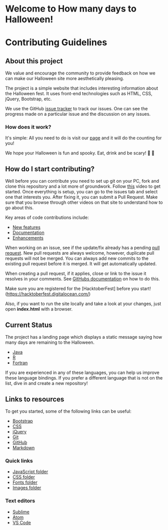 Welcome to How many days to Halloween!
===================
# Contributing Guidelines #

## About this project ##

We value and encourage the community to provide feedback on how we can make our Halloween site more aesthetically pleasing.

The project is a simple website that includes interesting information about the Halloween fest. It uses front-end technologies such as HTML, CSS, jQuery, Bootstrap, etc.

We use the GitHub [issue tracker](https://github.com/scrabill/how-many-days-until-halloween/issues?state=open) to track our issues. One can see the progress made on a particular issue and the discussion on any issues.

### How does it work?

It's simple: All you need to do is visit our [page][link] and it will do the counting for you!

[link]: http://shannoncrabill.com/how-many-days-until-halloween/

We hope your Halloween is fun and spooky. Eat, drink and be scary!   :jack_o_lantern:  :ghost:

## How do I start contributing? ##

Well before you can contribute you need to set up git on your PC, fork and clone this repository and a lot more of groundwork. Follow [this][link] video to get started. Once everything is setup, you can go to the issues tab and select one that interests you. After fixing it, you can submit a Pull Request. Make sure that you browse through other videos on that site to understand how to go about this.

[link]: https://egghead.io/lessons/javascript-how-to-fork-and-clone-a-github-repository 

Key areas of code contributions include:

- [New features](https://github.com/scrabill/how-many-days-until-halloween/issues/1)
- [Documentation](https://github.com/scrabill/how-many-days-until-halloween/issues?q=is%3Aissue+is%3Aopen+label%3Adocumentation)
- [Enhancements](https://github.com/scrabill/how-many-days-until-halloween/issues?q=is%3Aissue+is%3Aopen+label%3Aenhancement)

When working on an issue, see if the update/fix already has a pending [pull request](https://github.com/scrabill/how-many-days-until-halloween/pulls). New pull requests are always welcome, however, duplicate pull requests will not be merged. You can always add new commits to the existing pull request before it is merged. It will get automatically updated.

When creating a pull request, if it applies, close or link to the issue it resolves in your comments. See [GitHubs documentation](https://help.github.com/articles/closing-issues-using-keywords/) on how to do this.

Make sure you are registered for the [HacktoberFest] before you start!(https://hacktoberfest.digitalocean.com/)

Also, if you want to run the site locally and take a look at your changes, just open **index.html** with a browser.

## Current Status ##

The project has a landing page which displays a static message saying how many days are remaining to the Halloween.


- [Java](https://github.com/arrayfire/arrayfire_java)
- [R](https://github.com/arrayfire/arrayfire_r)
- [Fortran](https://github.com/arrayfire/arrayfire_fortran)

If you are experienced in any of these languages, you can help us improve these language bindings. If you prefer a different language that is not on the list, dive in and create a new repository!

## Links to resources ##

To get you started, some of the following links can be useful:

- [Bootstrap](https://www.w3schools.com/bootstrap/)
- [CSS](https://www.w3schools.com/css/)
- [jQuery](https://www.w3schools.com/jquery/)
- [Git](https://www.atlassian.com/git/tutorials)
- [GitHub](https://guides.github.com/activities/hello-world/)
- [Markdown](https://www.markdowntutorial.com)

### Quick links

- [JavaScript folder](https://github.com/scrabill/how-many-days-until-halloween/tree/master/js)
- [CSS folder](https://github.com/scrabill/how-many-days-until-halloween/tree/master/css)
- [Fonts folder](https://github.com/scrabill/how-many-days-until-halloween/tree/master/fonts)
- [Images folder](https://github.com/scrabill/how-many-days-until-halloween/tree/master/img)

### Text editors

- [Sublime](https://www.sublimetext.com/)
- [Atom](https://atom.io/)
- [VS Code](https://code.visualstudio.com/)
